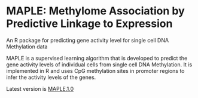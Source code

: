 # MAPLE: Methylome Association by Predictive Linkage to Expression
An R package for predicting gene activity level for single cell DNA Methylation data

MAPLE is a supervised learning algorithm that is developed to predict the gene activity levels of individual cells from single cell DNA Methylation. It is implemented in R and uses CpG methylation sites in promoter regions to infer the activity levels of the genes. 

Latest version is [MAPLE.1.0](https://github.com/yasin-uzun/MAPLE.1.0)
